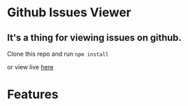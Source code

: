 # Github Issues Viewer
## It's a thing for viewing issues on github.

Clone this repo and run `npm install`

or view live [here](issuesviewer.zanebrzezinski.com)

# Features
